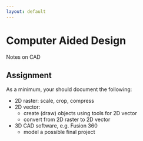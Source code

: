 ```yaml
---
layout: default
---
```


# Computer Aided Design
Notes on CAD

## Assignment

As a minimum, your should document the following:
- 2D raster: scale, crop, compress
- 2D vector: 
  - create (draw) objects using tools for 2D vector
  - convert from 2D raster to 2D vector
- 3D CAD software, e.g. Fusion 360
  - model a possible final project

